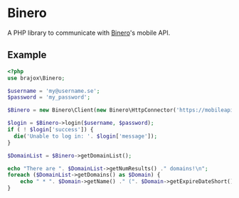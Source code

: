 Binero
======

A PHP library to communicate with [Binero](https://www.binero.se)'s mobile API.

Example
-------

```php
<?php
use brajox\Binero;

$username = 'my@username.se';
$password = 'my_password';

$Binero = new Binero\Client(new Binero\HttpConnector('https://mobileapi.binero.se/'));

$login = $Binero->login($username, $password);
if ( ! $login['success']) {
  die('Unable to log in: '. $login['message']);
}

$DomainList = $Binero->getDomainList();

echo "There are ". $DomainList->getNumResults() ." domains!\n";
foreach ($DomainList->getDomains() as $Domain) {
	echo " * ". $Domain->getName() ." (". $Domain->getExpireDateShort() .")\n";
}
```
